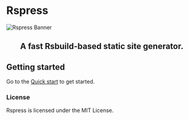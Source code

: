 # Rspress

<picture>
  <img alt="Rspress Banner" src="https://assets.rspack.rs/rspress/rspress-banner.png">
</picture>

<h2 align="center">A fast Rsbuild-based static site generator.</h2>

## Getting started

Go to the [Quick start](https://rspress.rs/guide/start/getting-started.html) to get started.

### License

Rspress is licensed under the MIT License.
